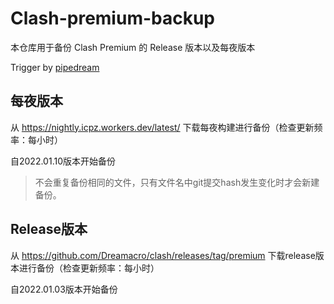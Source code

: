 # Clash-premium-backup
本仓库用于备份 Clash Premium 的 Release 版本以及每夜版本

Trigger by [pipedream](https://pipedream.com/)

## 每夜版本
从 https://nightly.icpz.workers.dev/latest/ 下载每夜构建进行备份（检查更新频率：每小时）

自2022.01.10版本开始备份
> 不会重复备份相同的文件，只有文件名中git提交hash发生变化时才会新建备份。

## Release版本
从 https://github.com/Dreamacro/clash/releases/tag/premium 下载release版本进行备份（检查更新频率：每小时）

自2022.01.03版本开始备份
